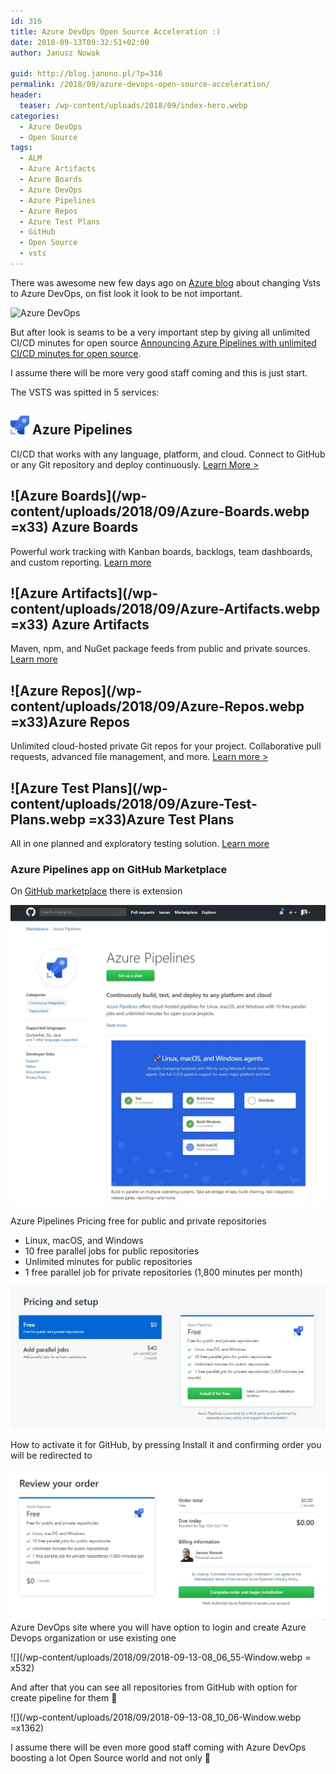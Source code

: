 ```yaml
---
id: 316
title: Azure DevOps Open Source Acceleration :)
date: 2018-09-13T09:32:51+02:00
author: Janusz Nowak

guid: http://blog.janono.pl/?p=316
permalink: /2018/09/azure-devops-open-source-acceleration/
header:
  teaser: /wp-content/uploads/2018/09/index-hero.webp
categories:
  - Azure DevOps
  - Open Source
tags:
  - ALM
  - Azure Artifacts
  - Azure Boards
  - Azure DevOps
  - Azure Pipelines
  - Azure Repos
  - Azure Test Plans
  - GitHub
  - Open Source
  - vsts
---
```


There was awesome new few days ago on [Azure blog](https://azure.microsoft.com/en-us/blog/introducing-azure-devops/) about changing Vsts to Azure DevOps, on fist look it look to be not important.

![Azure DevOps](/wp-content/uploads/2018/09/index-hero-300x258.webp)

But after look is seams to be a very important step by giving all unlimited CI/CD minutes for open source [Announcing Azure Pipelines with unlimited CI/CD minutes for open source](https://azure.microsoft.com/en-us/blog/announcing-azure-pipelines-with-unlimited-ci-cd-minutes-for-open-source/).

I assume there will be more very good staff coming and this is just start.

The VSTS was spitted in 5 services:

## ![Azure-Pipelines](/wp-content/uploads/2018/09/Azure-Pipelines.webp) Azure Pipelines

CI/CD that works with any language, platform, and cloud. Connect to GitHub or any Git repository and deploy continuously. [Learn More >](https://azure.microsoft.com/services/devops/pipelines/)

## ![Azure Boards](/wp-content/uploads/2018/09/Azure-Boards.webp =x33) Azure Boards

Powerful work tracking with Kanban boards, backlogs, team dashboards, and custom reporting. [Learn more](https://azure.microsoft.com/services/devops/boards/)

## ![Azure Artifacts](/wp-content/uploads/2018/09/Azure-Artifacts.webp =x33) Azure Artifacts

Maven, npm, and NuGet package feeds from public and private sources. [Learn more](https://azure.microsoft.com/services/devops/artifacts/)

## ![Azure Repos](/wp-content/uploads/2018/09/Azure-Repos.webp =x33)Azure Repos

Unlimited cloud-hosted private Git repos for your project. Collaborative pull requests, advanced file management, and more. [Learn more >](https://azure.microsoft.com/services/devops/repos/)

## ![Azure Test Plans](/wp-content/uploads/2018/09/Azure-Test-Plans.webp =x33)Azure Test Plans

All in one planned and exploratory testing solution. [Learn more](https://azure.microsoft.com/services/devops/test-plans/)

### **Azure Pipelines app on GitHub Marketplace**

On [GitHub marketplace](https://github.com/marketplace/azure-pipelines) there is extension

![GitHub MarketplacePermalink](/wp-content/uploads/2018/09/2018-09-13-08_05_51-Window.webp)

Azure Pipelines Pricing free for public and private repositories

- Linux, macOS, and Windows
- 10 free parallel jobs for public repositories
- Unlimited minutes for public repositories
- 1 free parallel job for private repositories (1,800 minutes per month)

![Pricing and setup](/wp-content/uploads/2018/09/2018-09-13-08_06_04-Window.webp)

How to activate it for GitHub, by pressing Install it and confirming order you will be redirected to

![How to activate it for GitHub](/wp-content/uploads/2018/09/2018-09-13-08_06_19-Window.webp)
Azure DevOps site where you will have option to login and create Azure Devops organization or use existing one

![](/wp-content/uploads/2018/09/2018-09-13-08_06_55-Window.webp = x532)

And after that you can see all repositories from GitHub with option for create pipeline for them 🙂

![](/wp-content/uploads/2018/09/2018-09-13-08_10_06-Window.webp =x1362)

I assume there will be even more good staff coming with Azure DevOps boosting a lot Open Source world and not only 🙂
